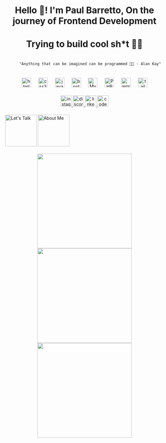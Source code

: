 <!-- <img align="center" width="100%"  height="500" src="https://i.imgur.com/5JZlZYT.png" /> -->

<h1 align="center">Hello 👋! I'm Paul Barretto, On the journey of Frontend Development</h1>


###

<h1 align="center">Trying to build cool sh*t 👨‍💻</h1>

###

<div align = "center">
  <p>
<pre>
  <code class="language-html"  align = "center">
     "Anything that can be imagined can be programmed 👨‍💻 - Alan Kay"
  </code>
</pre>

  </p>
</div>

###

<div align="center">
  <img class="logoimg" src="https://cdn.jsdelivr.net/gh/devicons/devicon/icons/html5/html5-original.svg" height="30" alt="html5 logo"  />
  <img width="15" />
  <img class="logoimg" src="https://cdn.jsdelivr.net/gh/devicons/devicon/icons/css3/css3-original.svg" height="30" alt="css3 logo"  />
  <img width="15" />
  <img class="logoimg" src="https://cdn.jsdelivr.net/gh/devicons/devicon/icons/javascript/javascript-original.svg" height="30" alt="javascript logo"  />
  <img width="15" />
  <img class="logoimg" src="https://cdn.jsdelivr.net/gh/devicons/devicon/icons/bootstrap/bootstrap-original.svg" height="30" alt="bootstrap logo"  />
  <img width="15" />
  <img class="logoimg" src="https://cdn.jsdelivr.net/gh/devicons/devicon/icons/mysql/mysql-original.svg" height="30" alt="MySQL logo"  />
  <img width="15" />
  <img class="logoimg" src="https://cdn.jsdelivr.net/gh/devicons/devicon/icons/php/php-original.svg" height="30" alt="PHP logo"  />
  <img width="15" />
  <img class="logoimg" src="https://i.imgur.com/68XkLvS.png" height="30" alt="wordpress logo"  />
  <img width="15" />
  <img class="logoimg" src="https://skillicons.dev/icons?i=tailwind" height="30" alt="tailwindcss logo"  />
</div>

###
  <div align="center">
  <a href="https://www.instagram.com/paulbarretto.dev" target="_blank">
    <img class="logoimg" src="https://img.shields.io/static/v1?message=Instagram&logo=instagram&label=&color=E4405F&logoColor=white&labelColor=&style=flat" height="35" alt="instagram logo"  />
  </a>
  <a href="https://discordapp.com/users/iamakainu" target="_blank">
    <img class="logoimg" src="https://img.shields.io/static/v1?message=Discord&logo=discord&label=&color=7289DA&logoColor=white&labelColor=&style=flat" height="35" alt="discord logo"  />
  </a>
  <a href="https://www.linkedin.com/in/paul-baretto" target="_blank">
    <img class="logoimg" src="https://img.shields.io/static/v1?message=LinkedIn&logo=linkedin&label=&color=0077B5&logoColor=white&labelColor=&style=flat" height="35" alt="linkedin logo"  />
  </a>
  <a href="https://codepen.io/PaulBaretto" target="_blank">
    <img class="logoimg" src="https://img.shields.io/static/v1?message=Codepen&logo=codepen&label=&color=000000&logoColor=white&labelColor=&style=flat" height="35" alt="codepen logo"  />
  </a>
</div>

###

###
[<img  alt="Let's Talk" width="100px" align="center" src="https://i.imgur.com/aszlQCa.png"/>](https://lets-talk-landing-form.netlify.app/)
[<img  alt="About Me" width="100px" align="center" src="https://i.imgur.com/gU3gvCV.png"/>](https://paul-barretto.netlify.app/) 


###
<div align="center" border-radius="10">
<img align="center"  height="300" border-radius="10" src="https://camo.githubusercontent.com/add7b800305e68c929b6fcc86d385e1e83b1645ebe2408cd4eafa1c076ce4d72/68747470733a2f2f6d656469612e67697068792e636f6d2f6d656469612f6949716d4d3574546a6d704f42396d70626e2f67697068792e676966"/>
<img align="center"  height="300" border-radius="10" src="https://camo.githubusercontent.com/905b96edece53a982ed9dd6870ce61ad6ee85d6598755f88a859e0322a70842f/68747470733a2f2f6d656469612e74656e6f722e636f6d2f726550446644574f33586f41414141642f6861636b696e672e676966"  />
<img align="center"  height="300" border-radius="10" src="https://media.giphy.com/media/DSxKEQoQix9hC/giphy.gif"  />
</div>

###
